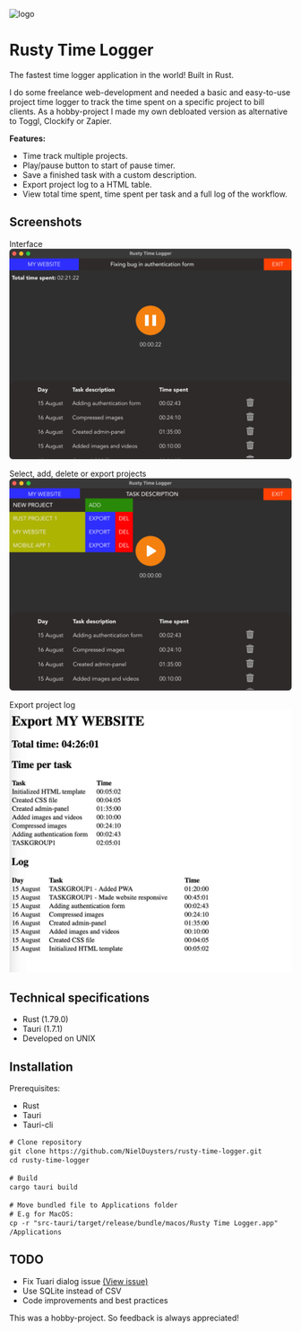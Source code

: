 ![logo](https://github.com/user-attachments/assets/059b21de-d829-445a-867b-b9bc65e7fb82)
# Rusty Time Logger
The fastest time logger application in the world! Built in Rust.

I do some freelance web-development and needed a basic and easy-to-use project time logger to track the time spent on a specific project to bill clients. As a hobby-project I made my own debloated version as alternative to Toggl, Clockify or Zapier.

**Features:**
- Time track multiple projects.
- Play/pause button to start of pause timer.
- Save a finished task with a custom description.
- Export project log to a HTML table.
- View total time spent, time spent per task and a full log of the workflow.

## Screenshots
Interface
![Interface](screenshots/general-interface.png)

Select, add, delete or export projects
![Project Actions](screenshots/project-actions.png)

Export project log
![Project log](screenshots/project-export.jpg)

## Technical specifications
- Rust (1.79.0)
- Tauri (1.7.1)
- Developed on UNIX

## Installation
Prerequisites:
- Rust
- Tauri
- Tauri-cli

```
# Clone repository
git clone https://github.com/NielDuysters/rusty-time-logger.git
cd rusty-time-logger

# Build
cargo tauri build

# Move bundled file to Applications folder
# E.g for MacOS:
cp -r "src-tauri/target/release/bundle/macos/Rusty Time Logger.app" /Applications
```


## TODO
- Fix Tuari dialog issue [(View issue)](https://github.com/tauri-apps/tauri/issues/10586#issue-2462152966)
- Use SQLite instead of CSV
- Code improvements and best practices

This was a hobby-project. So feedback is always appreciated!
